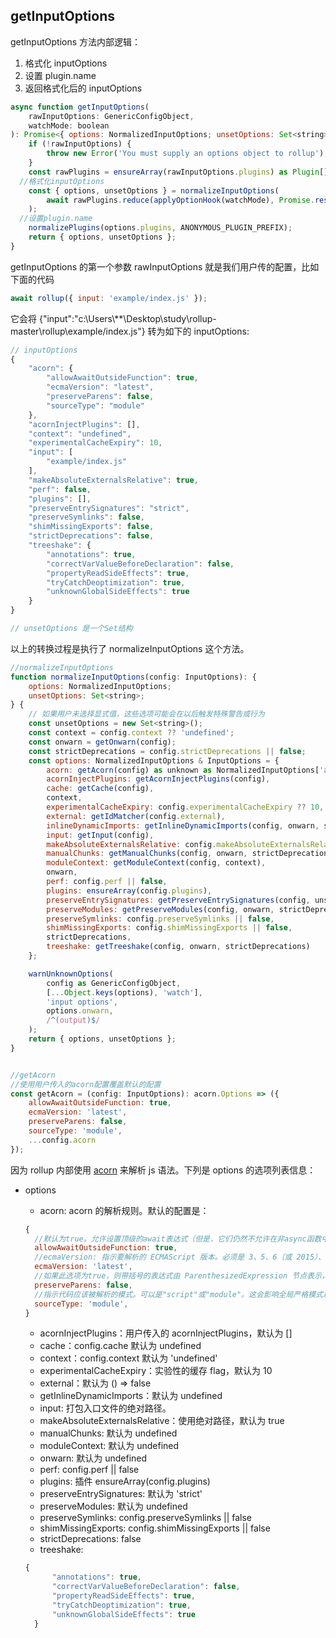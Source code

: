 ## getInputOptions

getInputOptions 方法内部逻辑：

1. 格式化 inputOptions
2. 设置 plugin.name
3. 返回格式化后的 inputOptions

```js
async function getInputOptions(
	rawInputOptions: GenericConfigObject,
	watchMode: boolean
): Promise<{ options: NormalizedInputOptions; unsetOptions: Set<string> }> {
	if (!rawInputOptions) {
		throw new Error('You must supply an options object to rollup');
	}
	const rawPlugins = ensureArray(rawInputOptions.plugins) as Plugin[];
  //格式化inputOptions
	const { options, unsetOptions } = normalizeInputOptions(
		await rawPlugins.reduce(applyOptionHook(watchMode), Promise.resolve(rawInputOptions))
	);
  //设置plugin.name
	normalizePlugins(options.plugins, ANONYMOUS_PLUGIN_PREFIX);
	return { options, unsetOptions };
}

```

getInputOptions 的第一个参数 rawInputOptions 就是我们用户传的配置，比如下面的代码

```js
await rollup({ input: 'example/index.js' });
```

它会将 {"input":"c:\\Users\\\*\*\\Desktop\\study\\rollup-master\\rollup\\example/index.js"} 转为如下的 inputOptions:

```JavaScript
// inputOptions
{
    "acorn": {
        "allowAwaitOutsideFunction": true,
        "ecmaVersion": "latest",
        "preserveParens": false,
        "sourceType": "module"
    },
    "acornInjectPlugins": [],
    "context": "undefined",
    "experimentalCacheExpiry": 10,
    "input": [
        "example/index.js"
    ],
    "makeAbsoluteExternalsRelative": true,
    "perf": false,
    "plugins": [],
    "preserveEntrySignatures": "strict",
    "preserveSymlinks": false,
    "shimMissingExports": false,
    "strictDeprecations": false,
    "treeshake": {
        "annotations": true,
        "correctVarValueBeforeDeclaration": false,
        "propertyReadSideEffects": true,
        "tryCatchDeoptimization": true,
        "unknownGlobalSideEffects": true
    }
}

// unsetOptions 是一个Set结构
```

以上的转换过程是执行了 normalizeInputOptions 这个方法。

```js
//normalizeInputOptions
function normalizeInputOptions(config: InputOptions): {
	options: NormalizedInputOptions;
	unsetOptions: Set<string>;
} {
	// 如果用户未选择显式值，这些选项可能会在以后触发特殊警告或行为
	const unsetOptions = new Set<string>();
	const context = config.context ?? 'undefined';
	const onwarn = getOnwarn(config);
	const strictDeprecations = config.strictDeprecations || false;
	const options: NormalizedInputOptions & InputOptions = {
		acorn: getAcorn(config) as unknown as NormalizedInputOptions['acorn'],
		acornInjectPlugins: getAcornInjectPlugins(config),
		cache: getCache(config),
		context,
		experimentalCacheExpiry: config.experimentalCacheExpiry ?? 10,
		external: getIdMatcher(config.external),
		inlineDynamicImports: getInlineDynamicImports(config, onwarn, strictDeprecations),
		input: getInput(config),
		makeAbsoluteExternalsRelative: config.makeAbsoluteExternalsRelative ?? true,
		manualChunks: getManualChunks(config, onwarn, strictDeprecations),
		moduleContext: getModuleContext(config, context),
		onwarn,
		perf: config.perf || false,
		plugins: ensureArray(config.plugins),
		preserveEntrySignatures: getPreserveEntrySignatures(config, unsetOptions),
		preserveModules: getPreserveModules(config, onwarn, strictDeprecations),
		preserveSymlinks: config.preserveSymlinks || false,
		shimMissingExports: config.shimMissingExports || false,
		strictDeprecations,
		treeshake: getTreeshake(config, onwarn, strictDeprecations)
	};

	warnUnknownOptions(
		config as GenericConfigObject,
		[...Object.keys(options), 'watch'],
		'input options',
		options.onwarn,
		/^(output)$/
	);
	return { options, unsetOptions };
}


//getAcorn
//使用用户传入的acorn配置覆盖默认的配置
const getAcorn = (config: InputOptions): acorn.Options => ({
	allowAwaitOutsideFunction: true,
	ecmaVersion: 'latest',
	preserveParens: false,
	sourceType: 'module',
	...config.acorn
});

```

因为 rollup 内部使用 [acorn](https://github.com/acornjs/acorn/tree/master/acorn) 来解析 js 语法。下列是 options 的选项列表信息：

- options

  - acorn: acorn 的解析规则。默认的配置是：

  ```js
  {
    //默认为true。允许设置顶级的await表达式（但是，它们仍然不允许在非async函数中使用），如果设置为false,await表达式只能出现在async函数内部。
    allowAwaitOutsideFunction: true,
    //ecmaVersion: 指示要解析的 ECMAScript 版本。必须是 3、5、6（或 2015）、7（2016）、8（2017）、9（2018）、10（2019）、11（2020）、12（2021）、13（2022）、14（ 2023）或"latest"（最新版本）。此参数会影响对严格模式的支持、保留字以及对新语法特性的支持。
    ecmaVersion: 'latest',
    //如果此选项为true，则带括号的表达式由 ParenthesizedExpression 节点表示，这些节点具有包含括号内表达式的单个expression属性。
    preserveParens: false,
    //指示代码应该被解析的模式。可以是"script"或"module"。这会影响全局严格模式以及解析import和export声明。注意：如果设置为"module"，则静态import/export语法将有效，即使ecmaVersion小于 6。
    sourceType: 'module',
  }

  ```

  - acornInjectPlugins：用户传入的 acornInjectPlugins，默认为 []
  - cache：config.cache 默认为 undefined
  - context：config.context 默认为 'undefined'
  - experimentalCacheExpiry：实验性的缓存 flag，默认为 10
  - external：默认为 () => false
  - getInlineDynamicImports：默认为 undefined
  - input: 打包入口文件的绝对路径。
  - makeAbsoluteExternalsRelative：使用绝对路径，默认为 true
  - manualChunks: 默认为 undefined
  - moduleContext: 默认为 undefined
  - onwarn: 默认为 undefined
  - perf: config.perf || false
  - plugins: 插件 ensureArray(config.plugins)
  - preserveEntrySignatures: 默认为 'strict'
  - preserveModules: 默认为 undefined
  - preserveSymlinks: config.preserveSymlinks || false
  - shimMissingExports: config.shimMissingExports || false
  - strictDeprecations: false
  - treeshake:

  ```js
  {
        "annotations": true,
        "correctVarValueBeforeDeclaration": false,
        "propertyReadSideEffects": true,
        "tryCatchDeoptimization": true,
        "unknownGlobalSideEffects": true
    }
  ```
